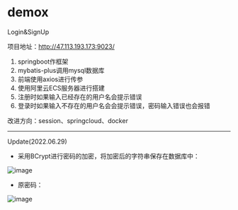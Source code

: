 # demox
Login&amp;SignUp

项目地址：http://47.113.193.173:9023/
1. springboot作框架
2. mybatis-plus调用mysql数据库
3. 前端使用axios进行传参
4. 使用阿里云ECS服务器进行搭建
5. 注册时如果输入已经存在的用户名会提示错误
6. 登录时如果输入不存在的用户名会会提示错误，密码输入错误也会报错

改进方向：session、springcloud、docker

---
Update(2022.06.29)
- 采用BCrypt进行密码的加密，将加密后的字符串保存在数据库中：

![image](https://user-images.githubusercontent.com/62491673/176333126-b8d4be03-eb77-44ff-b6b5-e1436366a53b.png)

- 原密码：

![image](https://user-images.githubusercontent.com/62491673/176333188-0d010bc2-653d-4f91-a1ab-ee698c4e2c9b.png)
